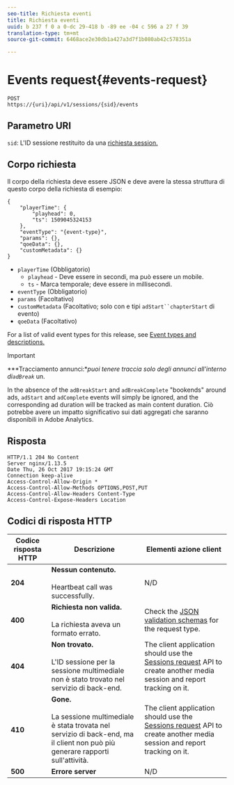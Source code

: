 ```yaml
---
seo-title: Richiesta eventi
title: Richiesta eventi
uuid: b 237 f 0 a 0-dc 29-418 b -89 ee -04 c 596 a 27 f 39
translation-type: tm+mt
source-git-commit: 6468ace2e30db1a427a3d7f1b080ab42c578351a

---
```



# Events request{#events-request}

```
POST 
https://{uri}/api/v1/sessions/{sid}/events 
```

## Parametro URI

`sid`: L'ID sessione restituito da una [richiesta session.](../../media-collection-api/mc-api-ref/mc-api-sessions-req.md)

## Corpo richiesta

Il corpo della richiesta deve essere JSON e deve avere la stessa struttura di questo corpo della richiesta di esempio:

```
{ 
    "playerTime": { 
        "playhead": 0, 
        "ts": 1509045324153 
    }, 
    "eventType": "{event-type}", 
    "params": {}, 
    "qoeData": {}, 
    "customMetadata": {} 
}
```

* `playerTime` (Obbligatorio)
   * `playhead` - Deve essere in secondi, ma può essere un mobile.
   * `ts` - Marca temporale; deve essere in millisecondi.
* `eventType` (Obbligatorio)
* `params` (Facoltativo)
* `customMetadata` (Facoltativo; solo con e tipi `adStart``chapterStart` di evento)
* `qoeData` (Facoltativo)

For a list of valid event types for this release, see [Event types and descriptions.](../../media-collection-api/mc-api-ref/mc-api-event-types.md)

>[!IMPORTANT]
>
>***Tracciamento annunci:**puoi tenere traccia solo degli annunci all'interno di`adBreak`* un.
>
>In the absence of the `adBreakStart` and `adBreakComplete` "bookends" around ads, `adStart` and `adComplete` events will simply be ignored, and the corresponding ad duration will be tracked as main content duration. Ciò potrebbe avere un impatto significativo sui dati aggregati che saranno disponibili in Adobe Analytics.

## Risposta

```
HTTP/1.1 204 No Content 
Server nginx/1.13.5 
Date Thu, 26 Oct 2017 19:15:24 GMT 
Connection keep-alive 
Access-Control-Allow-Origin * 
Access-Control-Allow-Methods OPTIONS,POST,PUT 
Access-Control-Allow-Headers Content-Type 
Access-Control-Expose-Headers Location
```

## Codici di risposta HTTP

| Codice risposta HTTP | Descrizione | Elementi azione client |
|---|---|---|
| **204** | **Nessun contenuto.**<br/><br/>Heartbeat call was successfully. | N/D |
| **400** | **Richiesta non valida.**<br/><br/>La richiesta aveva un formato errato. | Check the [JSON validation schemas](../../media-collection-api/mc-api-ref/mc-api-json-validation.md) for the request type. |
| **404** | **Non trovato.**<br/><br/>L'ID sessione per la sessione multimediale non è stato trovato nel servizio di back-end. | The client application should use the [Sessions request](../../media-collection-api/mc-api-ref/mc-api-sessions-req.md) API to create another media session and report tracking on it. |
| **410** | **Gone.**<br/><br/>La sessione multimediale è stata trovata nel servizio di back-end, ma il client non può più generare rapporti sull'attività. | The client application should use the [Sessions request](../../media-collection-api/mc-api-ref/mc-api-sessions-req.md) API to create another media session and report tracking on it. |
| **500** | **Errore server** | N/D |

